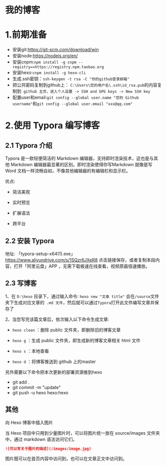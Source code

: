 # 我的博客

# 1.前期准备

- 安装git:https://git-scm.com/download/win
- 安装node:https://nodejs.org/en/
- 安装cnpm:`npm install -g cnpm --registry==https://registry.npm.taobao.org`
- 安装hexo:`cnpm install -g hexo-cli`
- 生成.ssh密钥：`ssh-keygen -t rsa -C "你的github登录邮箱"`
- 把公共密码复制到github上： `C:\Users\您的用户名\.ssh\id_rsa.pub`的内容复制到` github 主页，进入个人设置 -> SSH and GPG keys -> New SSH key`
- 配置user和email:`git config --global user.name "您的 Github username"`和`git config --global user.email "xxx@qq.com"`


# 2.使用 Typora 编写博客
## 2.1 Typora 介绍
Typora 是一款轻便简洁的 Markdown 编辑器，支持即时渲染技术，这也是与其他 Markdown 编辑器最显著的区别。即时渲染使得你写Markdown 就像是写 Word 文档一样流畅自如，不像其他编辑器的有编辑栏和显示栏。

优点:

- 简洁美观

- 实时预览

- 扩展语法

- 跨平台

## 2.2 安装 Typora

地址: 「typora-setup-x64(1).exe」https://www.aliyundrive.com/s/1SQzr6JXeR8 点击链接保存，或者复制本段内容，打开「阿里云盘」APP ，无需下载极速在线查看，视频原画倍速播放。

## 2.3 写博客

1、在 `D:\hexo` 目录下，通过输入命令: `hexo new "文章 title"` 会在` /source `文件夹下生成对应文章的` .md 文件`，然后就可以通过` Typora `打开此文件编写文章并保存了

2、当您写完该篇文章后，依次输入以下命令生成文章:

- `hexo clean` ：删除 public 文件夹，即删除旧的博客文章

- `hexo g`     ：生成 public 文件夹，即生成新的博客文章相关 html 文件

- `hexo s`     ：本地查看

- `hexo d`     ：将博客推送到 github 上的master

另外需要以下命令把本次更新的部署资源推到hexo
- git add .
- git commit -m "update"
- git push -u hexo hexo:hexo



## 其他 

向 Hexo 博客中插入图片

当 Hexo 项目中只用到少量图片时，可以将图片统一放在 source/images 文件夹中，通过 markdown 语法访问它们。
```md
![可以写关于图片的描述](/images/image.jpg)
```
图片既可以在首页内容中访问到，也可以在文章正文中访问到。
